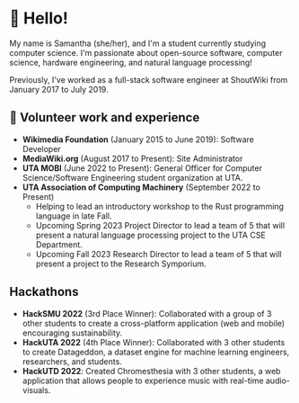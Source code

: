 # 🌊 Hello!

My name is Samantha (she/her), and I'm a student currently studying computer science. I'm passionate about open-source software, computer science, hardware engineering, and natural language processing!

Previously, I've worked as a full-stack software engineer at ShoutWiki from January 2017 to July 2019.

## 🙋 Volunteer work and experience
 - **Wikimedia Foundation** (January 2015 to June 2019): Software Developer
 - **MediaWiki.org** (August 2017 to Present): Site Administrator
 - **UTA MOBI** (June 2022 to Present): General Officer for Computer Science/Software Engineering student organization at UTA. 
 - **UTA Association of Computing Machinery** (September 2022 to Present)
   - Helping to lead an introductory workshop to the Rust programming language in late Fall.
   - Upcoming Spring 2023 Project Director to lead a team of 5 that will present a natural language processing project to the UTA CSE Department.
   - Upcoming Fall 2023 Research Director to lead a team of 5 that will present a project to the Research Symporium.

## Hackathons
 - **HackSMU 2022** (3rd Place Winner): Collaborated with a group of 3 other students to create a cross-platform application (web and mobile) encouraging sustainability.
 - **HackUTA 2022** (4th Place Winner): Collaborated with 3 other students to create Datageddon, a dataset engine for machine learning engineers, researchers, and students.
 - **HackUTD 2022**: Created Chromesthesia with 3 other students, a web application that allows people to experience music with real-time audio-visuals.
